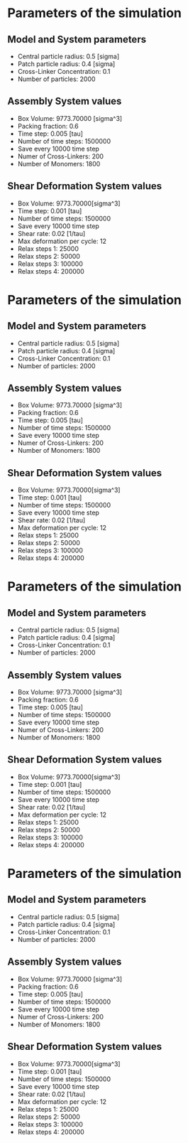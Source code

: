 # Parameters of the simulation


## Model and System parameters

- Central particle radius: 0.5 [sigma]
- Patch particle radius: 0.4 [sigma]
- Cross-Linker Concentration: 0.1
- Number of particles: 2000

 ## Assembly System values 

- Box Volume: 9773.70000 [sigma^3]
- Packing fraction: 0.6
- Time step: 0.005 [tau]
- Number of time steps: 1500000
- Save every 10000 time step
- Numer of Cross-Linkers: 200
- Number of Monomers: 1800

 ## Shear Deformation System values 

- Box Volume: 9773.70000[sigma^3]
- Time step: 0.001 [tau]
- Number of time steps: 1500000
- Save every 10000 time step
- Shear rate: 0.02 [1/tau]
- Max deformation per cycle: 12
- Relax steps 1: 25000
- Relax steps 2: 50000
- Relax steps 3: 100000
- Relax steps 4: 200000
# Parameters of the simulation


## Model and System parameters

- Central particle radius: 0.5 [sigma]
- Patch particle radius: 0.4 [sigma]
- Cross-Linker Concentration: 0.1
- Number of particles: 2000

 ## Assembly System values 

- Box Volume: 9773.70000 [sigma^3]
- Packing fraction: 0.6
- Time step: 0.005 [tau]
- Number of time steps: 1500000
- Save every 10000 time step
- Numer of Cross-Linkers: 200
- Number of Monomers: 1800

 ## Shear Deformation System values 

- Box Volume: 9773.70000[sigma^3]
- Time step: 0.001 [tau]
- Number of time steps: 1500000
- Save every 10000 time step
- Shear rate: 0.02 [1/tau]
- Max deformation per cycle: 12
- Relax steps 1: 25000
- Relax steps 2: 50000
- Relax steps 3: 100000
- Relax steps 4: 200000
# Parameters of the simulation


## Model and System parameters

- Central particle radius: 0.5 [sigma]
- Patch particle radius: 0.4 [sigma]
- Cross-Linker Concentration: 0.1
- Number of particles: 2000

 ## Assembly System values 

- Box Volume: 9773.70000 [sigma^3]
- Packing fraction: 0.6
- Time step: 0.005 [tau]
- Number of time steps: 1500000
- Save every 10000 time step
- Numer of Cross-Linkers: 200
- Number of Monomers: 1800

 ## Shear Deformation System values 

- Box Volume: 9773.70000[sigma^3]
- Time step: 0.001 [tau]
- Number of time steps: 1500000
- Save every 10000 time step
- Shear rate: 0.02 [1/tau]
- Max deformation per cycle: 12
- Relax steps 1: 25000
- Relax steps 2: 50000
- Relax steps 3: 100000
- Relax steps 4: 200000
# Parameters of the simulation


## Model and System parameters

- Central particle radius: 0.5 [sigma]
- Patch particle radius: 0.4 [sigma]
- Cross-Linker Concentration: 0.1
- Number of particles: 2000

 ## Assembly System values 

- Box Volume: 9773.70000 [sigma^3]
- Packing fraction: 0.6
- Time step: 0.005 [tau]
- Number of time steps: 1500000
- Save every 10000 time step
- Numer of Cross-Linkers: 200
- Number of Monomers: 1800

 ## Shear Deformation System values 

- Box Volume: 9773.70000[sigma^3]
- Time step: 0.001 [tau]
- Number of time steps: 1500000
- Save every 10000 time step
- Shear rate: 0.02 [1/tau]
- Max deformation per cycle: 12
- Relax steps 1: 25000
- Relax steps 2: 50000
- Relax steps 3: 100000
- Relax steps 4: 200000
